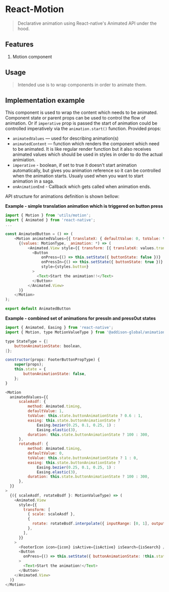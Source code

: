 # React-Motion

> Declarative animation using React-native's Animated API under the hood.

## Features
1. Motion component

## Usage
> Intended use is to wrap components in order to animate them.

## Implementation example

This component is used to wrap the content which needs to be animated. Component state or parent props can be used to control the flow of animation. Or if `imperative` prop is passed the start of animation could be controlled imperatively via the `animation.start()` function.
Provided props:

* `animatedValues` — used for describing animation(s)
* `animatedContent` — function which renders the component which need to be animated. It is like regular render function but it also receives animated values which should be used in styles in order to do the actual animiation.
* `imperative` - boolean, if set to true it doesn't start animation automatically, but gives you animation reference so it can be controlled when the animation starts. Usualy used when you want to start animation in a saga.
* `onAnimationEnd` - Callback which gets called when animation ends.

API structure for animations definition is shown bellow:

**Example - simple translation animation which is triggered on button press**

```js
import { Motion } from 'utils/motion';
import { Animated } from 'react-native';
...

const AnimatedButton = () => (
    <Motion animatedValues={{ translateX: { defaultValue: 0, toValue: this.state.buttonState ? 200 : 0 } }}>
      {(values: MotionType, _animation: *) => (
          <Animated.View style={{ transform: [{ translateX: values.translateX }] }}>
            <Button
                onPress={() => this.setState({ buttonState: false })}
                onPressIn={() => this.setState({ buttonState: true })}
                style={styles.button}
            >
              <Text>Start the animation!!</Text>
            </Button>
          </Animated.View>
      )}
    </Motion>
);

export default AnimatedButton
```

**Example - combined set of animations for pressIn and pressOut states**
```js
import { Animated, Easing } from 'react-native';
import { Motion, type MotionValueType } from '@addison-global/animation';

type StateType = {|
    buttonAnimationState: boolean,
|};

constructor(props: FooterButtonPropType) {
    super(props);
    this.state = {
        buttonAnimationState: false,
    };
}

<Motion
  animatedValues={{
      scaleAsdf: {
          method: Animated.timing,
          defaultValue: 1,
          toValue: this.state.buttonAnimationState ? 0.6 : 1,
          easing: this.state.buttonAnimationState ?
              Easing.bezier(0.25, 0.1, 0.25, 1) :
              Easing.elastic(3),
          duration: this.state.buttonAnimationState ? 100 : 300,
      },
      rotateBsdf: {
          method: Animated.timing,
          defaultValue: 0,
          toValue: this.state.buttonAnimationState ? 1 : 0,
          easing: this.state.buttonAnimationState ?
              Easing.bezier(0.25, 0.1, 0.25, 1) :
              Easing.elastic(3),
          duration: this.state.buttonAnimationState ? 100 : 300,
      },
  }}
>
  {({ scaleAsdf, rotateBsdf }: MotionValueType) => (
    <Animated.View
      style={{
        transform: [
          { scale: scaleAsdf },
          {
            rotate: rotateBsdf.interpolate({ inputRange: [0, 1], outputRange: ['0deg', '10deg'] }),
          },
        ],
      }}
    >
      <FooterIcon icon={icon} isActive={isActive} isSearch={isSearch} />
      <Button
        onPress={() => this.setState({ buttonAnimationState: !this.state.buttonAnimationState })}
      >
        <Text>Start the animation!</Text>
      </Button>
    </Animated.View>
  )}
</Motion>
```
